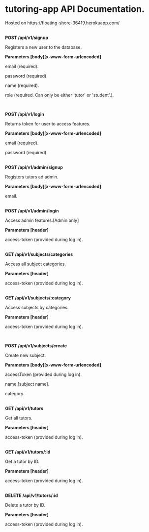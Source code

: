 # tutoring-app API Documentation.
<p>Hosted on https://floating-shore-36419.herokuapp.com/</p>
<br>
<strong>POST /api/v1/signup</strong>
<p>Registers a new user to the database.</p>
<p><strong>Parameters [body][x-www-form-urlencoded]</strong></p>
<p>email (required).</p>
<p>password (required).</p>
<p>name (required).</p>
<p>role (required. Can only be either 'tutor' or 'student'.).</p>
<br>

<strong>POST /api/v1/login</strong>
<p>Returns token for user to access features.</p>
<p><strong>Parameters [body][x-www-form-urlencoded]</strong></p>
<p>email (required).</p>
<p>password (required).</p>

<br>
<strong>POST /api/v1/admin/signup</strong>
<p>Registers tutors ad admin.</p>
<p><strong>Parameters [body][x-www-form-urlencoded]</strong></p>
<p>email.</p>

<br>
<strong>POST /api/v1/admin/login</strong>
<p>Access admin features.[Admin only]</p>
<p><strong>Parameters [header]</strong></p>
<p>access-token (provided during log in).</p>

<br>
<strong>GET /api/v1/subjects/categories</strong>
<p>Access all subject categories.</p>
<p><strong>Parameters [header]</strong></p>
<p>access-token (provided during log in).</p>

<br>
<strong>GET /api/v1/subjects/:category</strong>
<p>Access subjects by categories.</p>
<p><strong>Parameters [header]</strong></p>
<p>access-token (provided during log in).</p>
<br>

<strong>POST /api/v1/subjects/create</strong>
<p>Create new subject.</p>
<p><strong>Parameters [body][x-www-form-urlencoded]</strong></p>
<p>accessToken (provided during log in).</p>
<p>name [subject name].</p>
<p>category.</p>

<br>
<strong>GET /api/v1/tutors</strong>
<p>Get all tutors.</p>
<p><strong>Parameters [header]</strong></p>
<p>access-token (provided during log in).</p>

<br>
<strong>GET /api/v1/tutors/:id</strong>
<p>Get a tutor by ID.</p>
<p><strong>Parameters [header]</strong></p>
<p>access-token (provided during log in).</p>

<br>
<strong>DELETE /api/v1/tutors/:id</strong>
<p>Delete a tutor by ID.</p>
<p><strong>Parameters [header]</strong></p>
<p>access-token (provided during log in).</p>






